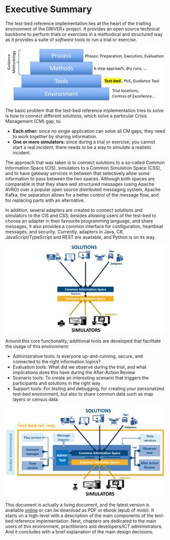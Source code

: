 # Executive Summary

The test-bed reference implementation lies at the heart of the trialling environment of the DRIVER+ project. It provides an open source technical backbone to perform trials or exercises in a methodical and structured way as it provides a suite of *software* tools to run a trial or exercise.

![PTME paradigm applied to DRIVER+](img/pmte_paradigm.png)

The basic problem that the test-bed reference implementation tries to solve is how to connect different solutions, which solve a particular Crisis Management (CM) gap, to:
- **Each other:** since no single application can solve all CM gaps, they need to work together by sharing information.
- **One or more simulators:** since during a trial or exercise, you cannot start a real incident, there needs to be a way to *simulate* a realistic incident.

The approach that was taken is to connect solutions to a so-called Common Information Space (CIS), simulators to a Common Simulation Space (CSS), and to have gateway services in between that selectively allow some information to pass between the two spaces. Although both spaces are comparable in that they share well structured messages (using Apache AVRO) over a popular open source distributed messaging system, Apache Kafka, the separation allows for a better control of the message flow, and for replacing parts with an alternative.

In addition, several adapters are created to connect solutions and simulators to the CIS and CSS: besides allowing users of the test-bed to choose an adapter in their favourite programming language, and share messages, it also provides a common interface for configuration, heartbeat messages, and security. Currently, adapters in Java, C#, JavaScript/TypeScript and REST are available, and Python is on its way.

![CIS and CSS](img/test_bed_overview_cis_css.png)

Around this core functionality, additional tools are developed that facilitate the usage of this environment:
- Administrative tools: Is everyone up-and-running, secure, and connected to the right information topics?
- Evaluation tools: What did we observe during the trial, and what implications does this have during the After-Action Review
- Scenario tools: To create an interesting scenario that triggers the participants and solutions in the right way
- Support tools: For testing and debugging, for creating your personalized test-bed environment, but also to share common data such as map layers or census data.

![Test-bed reference implementation](img/test-bed-components-explained.png)

This document is actually a living document, and the latest version is available [online](https://www.gitbook.com/book/driver-eu/test-bed-design/details) or can be download as PDF or ebook (epub of mobi). It starts on a high-level with a description of the main components of the test-bed reference implementation. Next, chapters are dedicated to the main users of this environment, practitioners and developers/ICT administrators. And it concludes with a brief explanation of the main design decisions.

